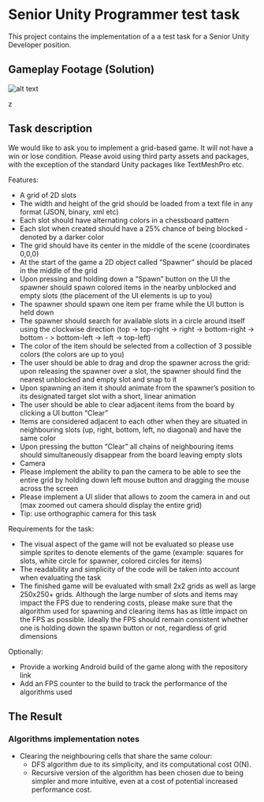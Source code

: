 # Senior Unity Programmer test task

This project contains the implementation of a a test task for a Senior Unity Developer position.

## Gameplay Footage (Solution)
![alt text](Recordings/gameplay.gif)

z
## Task description

We would like to ask you to implement a grid-based game. It will not have a win or lose
condition.
Please avoid using third party assets and packages, with the exception of the standard Unity
packages like TextMeshPro etc.

Features:
- A grid of 2D slots
- The width and height of the grid should be loaded from a text file in any format
(JSON, binary, xml etc)
- Each slot should have alternating colors in a chessboard pattern
- Each slot when created should have a 25% chance of being blocked - denoted
by a darker color
- The grid should have its center in the middle of the scene (coordinates 0,0,0)
- At the start of the game a 2D object called “Spawner” should be placed in the middle of
the grid
- Upon pressing and holding down a “Spawn” button on the UI the spawner should
spawn colored items in the nearby unblocked and empty slots (the placement of
the UI elements is up to you)
- The spawner should spawn one item per frame while the UI button is held down
- The spawner should search for available slots in a circle around itself using the
clockwise direction (top -> top-right -> right -> bottom-right -> bottom - >
bottom-left -> left -> top-left)
- The color of the item should be selected from a collection of 3 possible colors
(the colors are up to you)
- The user should be able to drag and drop the spawner across the grid: upon
releasing the spawner over a slot, the spawner should find the nearest
unblocked and empty slot and snap to it
- Upon spawning an item it should animate from the spawner’s position to its
designated target slot with a short, linear animation
- The user should be able to clear adjacent items from the board by clicking a UI button
“Clear”
- Items are considered adjacent to each other when they are situated in
neighbouring slots (up, right, bottom, left, no diagonal) and have the same
color
- Upon pressing the button “Clear” all chains of neighbouring items should
simultaneously disappear from the board leaving empty slots
- Camera
- Please implement the ability to pan the camera to be able to see the entire grid
by holding down left mouse button and dragging the mouse across the screen
- Please implement a UI slider that allows to zoom the camera in and out (max
zoomed out camera should display the entire grid)
- Tip: use orthographic camera for this task


Requirements for the task:
- The visual aspect of the game will not be evaluated so please use simple sprites to
denote elements of the game (example: squares for slots, white circle for spawner,
colored circles for items)
- The readability and simplicity of the code will be taken into account when evaluating the
task
- The finished game will be evaluated with small 2x2 grids as well as large 250x250+
grids. Although the large number of slots and items may impact the FPS due to
rendering costs, please make sure that the algorithm used for spawning and clearing
items has as little impact on the FPS as possible. Ideally the FPS should remain
consistent whether one is holding down the spawn button or not, regardless of grid
dimensions

Optionally:
- Provide a working Android build of the game along with the repository link
- Add an FPS counter to the build to track the performance of the algorithms used

  
## The Result
### Algorithms implementation notes
- Clearing the neighbouring cells that share the same colour:
  - DFS algorithm due to its simplicity, and its computational cost O(N).
  - Recursive version of the algorithm has been chosen due to being simpler and more intuitive, even at a cost of potential increased performance cost.
